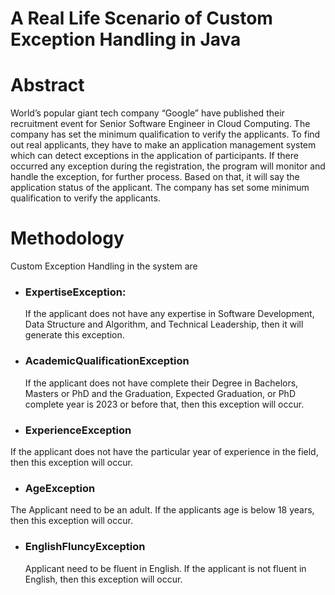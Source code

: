 # A Real Life Scenario of Custom Exception Handling in Java     

# Abstract

World’s popular giant tech company “Google” have published their recruitment event for Senior Software Engineer in Cloud Computing. The company has set the minimum qualification to verify the applicants. To find out real applicants, they have to make an application management system which can detect exceptions in the application of participants. If there occurred any exception during the registration, the program will monitor and handle the exception, for further process. Based on that, it will say the application status of the applicant. The company has set some minimum qualification to verify the applicants. 

# Methodology

Custom Exception Handling in the system are
* ### ExpertiseException:
  If the applicant does not have any expertise in Software Development, Data Structure and Algorithm, and Technical Leadership, then it will     generate this exception.

* ### AcademicQualificationException
  If the applicant does not have complete their Degree in Bachelors, Masters or PhD and the Graduation, Expected Graduation, or PhD complete     year is 2023 or before that, then this exception will occur.   

*	### ExperienceException
  If the applicant does not have the particular year of experience in the field, then this exception will occur.   

*	### AgeException
  The Applicant need to be an adult. If the applicants age is below 18 years, then this exception will occur.

* ### EnglishFluncyException
  Applicant need to be fluent in English. If the applicant is not fluent in English, then this exception will occur.

